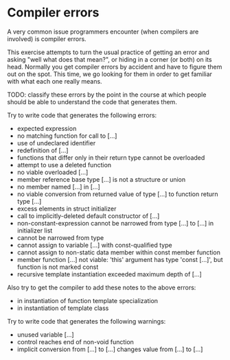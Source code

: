 # Compiler errors

A very common issue programmers encounter (when compilers are involved) is compiler errors.

This exercise attempts to turn the usual practice of getting an error and asking "well what does that mean?", or hiding in a corner (or both) on its head.
Normally you get compiler errors by accident and have to figure them out on the spot.
This time, we go looking for them in order to get familiar with what each one really means.

TODO: classify these errors by the point in the course at which people should be able to understand the code that generates them.

Try to write code that generates the following errors:
- expected expression
- no matching function for call to [...]
- use of undeclared identifier
- redefinition of [...]
- functions that differ only in their return type cannot be overloaded
- attempt to use a deleted function
- no viable overloaded [...]
- member reference base type [...] is not a structure or union
- no member named [...] in [...]
- no viable conversion from returned value of type [...] to function return type [...]
- excess elements in struct initializer
- call to implicitly-deleted default constructor of [...]
- non-constant-expression cannot be narrowed from type [...] to [...] in initializer list
- cannot be narrowed from type
- cannot assign to variable [...] with const-qualified type
- cannot assign to non-static data member within const member function
- member function [...] not viable: 'this' argument has type 'const [...]', but function is not marked const
- recursive template instantiation exceeded maximum depth of [...]

Also try to get the compiler to add these notes to the above errors:
- in instantiation of function template specialization
- in instantiation of template class

Try to write code that generates the following warnings:
- unused variable [...]
- control reaches end of non-void function 
- implicit conversion from [...] to [...] changes value from [...] to [...]

